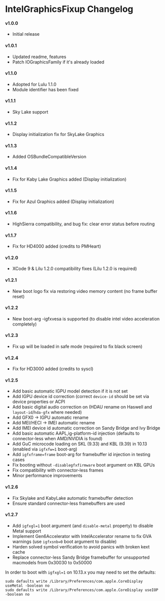 IntelGraphicsFixup Changelog
============================
#### v1.0.0
- Initial release

#### v1.0.1
- Updated readme, features
- Patch IOGraphicsFamily if it's already loaded

#### v1.1.0
- Adopted for Lulu 1.1.0
- Module identifier has been fixed

#### v1.1.1
- Sky Lake support

#### v1.1.2
- Display initialization fix for SkyLake Graphics

#### v1.1.3
- Added OSBundleCompatibleVersion

#### v1.1.4
- Fix for Kaby Lake Graphics added (Display initialization)

#### v1.1.5
- Fix for Azul Graphics added (Display initialization)

#### v1.1.6
- HighSierra compatibility, and bug fix: clear error status before routing

#### v1.1.7
- Fix for HD4000 added (credits to PMHeart)

#### v1.2.0
- XCode 9 & Lilu 1.2.0 compatibility fixes (Lilu 1.2.0 is required)

#### v1.2.1
- New boot  logo fix via restoring video memory content (no frame buffer reset)

#### v1.2.2
- New boot-arg -igfxvesa is supported (to disable intel video acceleration completely)

#### v1.2.3
- Fix up will be loaded in safe mode (required to fix black screen)

#### v1.2.4
- Fix for HD3000 added (credits to syscl)

#### v1.2.5
- Add basic automatic IGPU model detection if it is not set
- Add IGPU device id correction (correct `device-id` should be set via device properties or ACPI
- Add basic digital audio correction on (HDAU rename on Haswell and `layout-id`/`hda-gfx` where needed)
- Add GFX0 -> IGPU automatic rename
- Add MEI/HECI -> IMEI automatic rename
- Add IMEI device id automatic correction on Sandy Bridge and Ivy Bridge
- Add basic automatic AAPL,ig-platform-id injection (defaults to connector-less when AMD/NVIDIA is found)
- Add GuC microcode loading on SKL (9.33) and KBL (9.39) in 10.13 (enabled via `igfxfw=1` boot-arg)
- Add `igfxframe=frame` boot-arg for framebuffer id injection in testing cases
- Fix booting without `-disablegfxfirmware` boot argument on KBL GPUs
- Fix compatibility with connector-less frames
- Minor performance improvements

#### v1.2.6
- Fix Skylake and KabyLake automatic framebuffer detection
- Ensure standard connector-less framebuffers are used

#### v1.2.7
- Add `igfxgl=1` boot argument (and `disable-metal` property) to disable Metal support
- Implement Gen6Accelerator with IntelAccelerator rename to fix GVA warnings (use `igfxsnb=0` boot argument to disable)
- Harden solved symbol verification to avoid panics with broken kext cache
- Replace connector-less Sandy Bridge framebuffer for unsupported macmodels from 0x30030 to 0x50000

In order to boot with `igfxgl=1` on 10.13.x you may need to set the defaults:
```
sudo defaults write /Library/Preferences/com.apple.CoreDisplay useMetal -boolean no
sudo defaults write /Library/Preferences/com.apple.CoreDisplay useIOP -boolean no
```
